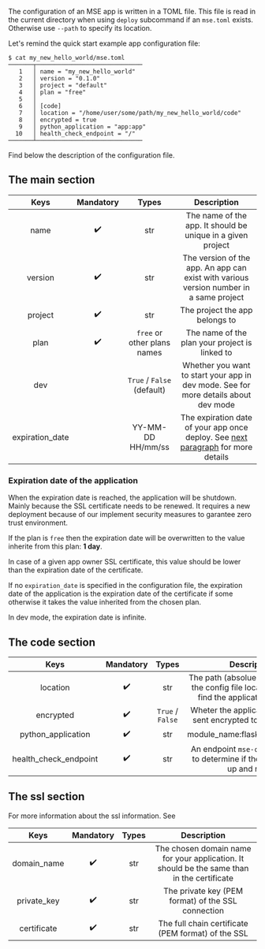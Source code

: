 The configuration of an MSE app is written in a TOML file. This file is read in the current directory when using `deploy` subcommand if an `mse.toml` exists. Otherwise use `--path` to specify its location.

Let's remind the quick start example app configuration file:

```{.bash}
$ cat my_new_hello_world/mse.toml 
───────┬──────────────────────────────
   1   │ name = "my_new_hello_world"
   2   │ version = "0.1.0"
   3   │ project = "default"
   4   │ plan = "free"
   5   │ 
   6   │ [code]
   7   │ location = "/home/user/some/path/my_new_hello_world/code"
   8   │ encrypted = true
   9   │ python_application = "app:app"
  10   │ health_check_endpoint = "/"
───────┴──────────────────────────────
```

Find below the description of the configuration file. 

## The main section

|      Keys       | Mandatory |            Types            |                                                               Description                                                               |
| :-------------: | :-------: | :-------------------------: | :-------------------------------------------------------------------------------------------------------------------------------------: |
|      name       |     ✔️     |             str             |                                       The name of the app. It should be unique in a given project                                       |
|     version     |     ✔️     |             str             |                         The version of the app. An app can exist with various version number in a same project                          |
|     project     |     ✔️     |             str             |                                                     The project the app belongs to                                                      |
|      plan       |     ✔️     | `free` or other plans names |                                             The name of the plan your project is linked to                                              |
|       dev       |           | `True` / `False` (default)  |                       Whether you want to start your app in dev mode. See <TODO> for more details about dev mode                        |  |
| expiration_date |           |      YY-MM-DD HH/mm/ss      | The expiration date of your app once deploy. See [next paragraph](configuration.md#expiration-date-of-the-application) for more details |

### Expiration date of the application

When the expiration date is reached, the application will be shutdown. Mainly because the SSL certificate needs to be renewed. It requires a new deployment because of our implement security measures to garantee zero trust environment.

If the plan is `free` then the expiration date will be overwritten to the value inherite from this plan: **1  day**. 

In case of a given app owner SSL certificate, this value should be lower than the expiration date of the certificate. 

If no `expiration_date` is specified in the configuration file, the expiration date of the application is the expiration date of the certificate if some otherwise it takes the value inherited from the chosen plan. 

In dev mode, the expiration date is infinite. 

## The code section

|         Keys          | Mandatory |      Types       |                                             Description                                              |
| :-------------------: | :-------: | :--------------: | :--------------------------------------------------------------------------------------------------: |
|       location        |     ✔️     |       str        | The path (absolue or relative from the config file location) where to find the application to deploy |
|       encrypted       |     ✔️     | `True` / `False` |                   Wheter the application should be sent encrypted to the mse node                    |
|  python_application   |     ✔️     |       str        |                                   module_name:flask_variable_name                                    |
| health_check_endpoint |     ✔️     |       str        |          An endpoint `mse-ctl` can request to determine if the application is up and ready           |

## The ssl section

For more information about the ssl information. See <TODO>

|    Keys     | Mandatory | Types |                                        Description                                         |
| :---------: | :-------: | :---: | :----------------------------------------------------------------------------------------: |
| domain_name |     ✔️     |  str  | The chosen domain name for your application. It should be the same than in the certificate |
| private_key |     ✔️     |  str  |                     The private key (PEM format) of the SSL connection                     |
| certificate |     ✔️     |  str  |                    The full chain certificate  (PEM format) of the SSL                     |


